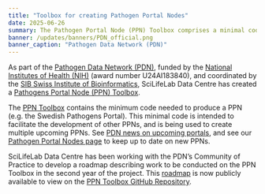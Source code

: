 ```yaml
---
title: "Toolbox for creating Pathogen Portal Nodes"
date: 2025-06-26
summary: The Pathogen Portal Node (PPN) Toolbox comprises a minimal code for a PPN. A roadmap outlining future work is now available for the PPN Toolbox.
banner: /updates/banners/PDN_official.png
banner_caption: "Pathogen Data Network (PDN)"
---
```


As part of the [Pathogen Data Network (PDN)](https://pathogendatanetwork.org), funded by the [National Institutes of Health (NIH)](https://www.nih.gov/) (award number U24AI183840), and coordinated by the [SIB Swiss Institute of Bioinformatics](https://www.sib.swiss/), SciLifeLab Data Centre has created a [Pathogens Portal Node (PPN) Toolbox](https://github.com/ScilifelabDataCentre/node-pathogens-portal).

The [PPN Toolbox](https://github.com/ScilifelabDataCentre/node-pathogens-portal) contains the minimum code needed to produce a PPN (e.g. the Swedish Pathogens Portal). This minimal code is intended to facilitate the development of other PPNs, and is being used to create multiple upcoming PPNs. See [PDN news on upcoming portals](https://pathogendatanetwork.org/announcing-the-first-community-led-pathogens-portal-nodes/), and see our [Pathogen Portal Nodes page](/other_national_portals) to keep up to date on new PPNs.

SciLifeLab Data Centre has been working with the PDN’s Community of Practice to develop a roadmap describing work to be conducted on the PPN Toolbox in the second year of the project. This [roadmap](https://docs.google.com/document/d/1K1vG6zdTM69xpNGdTC3FObPZ2WehXYc6y3F4j1-cfeQ/edit?tab=t.0#heading=h.tza3nqjp30d8) is now publicly available to view on the [PPN Toolbox GitHub Repository](https://github.com/ScilifelabDataCentre/node-pathogens-portal#roadmap).
